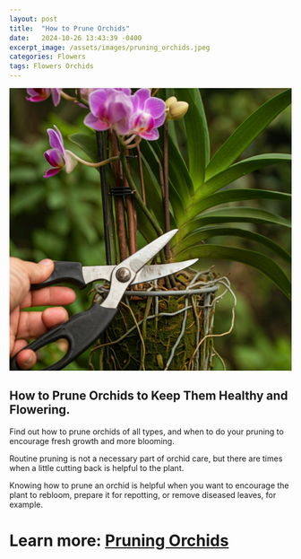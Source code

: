 ```yaml
---
layout: post
title:  "How to Prune Orchids"
date:   2024-10-26 13:43:39 -0400
excerpt_image: /assets/images/pruning_orchids.jpeg
categories: Flowers
tags: Flowers Orchids
---
```


<img src="/assets/images/pruning_orchids.jpeg">

## How to Prune Orchids to Keep Them Healthy and Flowering.

Find out how to prune orchids of all types, and when to do your pruning to encourage fresh growth and more blooming.

Routine pruning is not a necessary part of orchid care, but there are times when a little cutting back is helpful to the plant.

Knowing how to prune an orchid is helpful when you want to encourage the plant to rebloom, prepare it for repotting, or remove diseased leaves, for example.

# Learn more: [Pruning Orchids](https://www.bhg.com/how-to-prune-orchids-8686808)